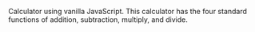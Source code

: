 Calculator using vanilla JavaScript.
This calculator has the four standard functions of addition, subtraction, multiply, and divide.

